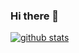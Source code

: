 ### Hi there 👋

[![github stats](https://github-readme-stats.vercel.app/api?username=gaelthas&show_icons=true)](https://github.com/anuraghazra/github-readme-stats)
